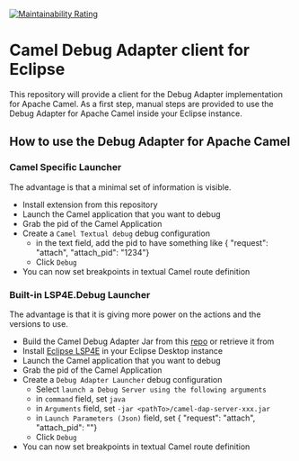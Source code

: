 [![Maintainability Rating](https://sonarcloud.io/api/project_badges/measure?project=camel-tooling_camel-dap-client-eclipse&metric=sqale_rating)](https://sonarcloud.io/summary/new_code?id=camel-tooling_camel-dap-client-eclipse)

# Camel Debug Adapter client for Eclipse

This repository will provide a client for the Debug Adapter implementation for Apache Camel. As a first step, manual steps are provided to use the Debug Adapter for Apache Camel inside your Eclipse instance.

## How to use the Debug Adapter for Apache Camel

### Camel Specific Launcher

The advantage is that a minimal set of information is visible.

- Install extension from this repository
- Launch the Camel application that you want to debug
- Grab the pid of the Camel Application
- Create a `Camel Textual debug` debug configuration
  - in the text field, add the pid to have something like { "request": "attach", "attach_pid": "1234"}
  - Click `Debug`
- You can now set breakpoints in textual Camel route definition

### Built-in LSP4E.Debug Launcher

The advantage is that it is giving more power on the actions and the versions to use.

- Build the Camel Debug Adapter Jar from this [repo](https://github.com/camel-tooling/camel-debug-adapter) or retrieve it from 
- Install [Eclipse LSP4E](https://projects.eclipse.org/projects/technology.lsp4e) in your Eclipse Desktop instance
- Launch the Camel application that you want to debug
- Grab the pid of the Camel Application
- Create a `Debug Adapter Launcher` debug configuration
  - Select `launch a Debug Server using the following arguments`
  - in `command` field, set `java`
  - in `Arguments` field, set `-jar <pathTo>/camel-dap-server-xxx.jar`
  - in `Launch Parameters (Json)` field, set { "request": "attach", "attach_pid": "<thePidOfTheCamelApplication>"}
  - Click `Debug`
- You can now set breakpoints in textual Camel route definition
